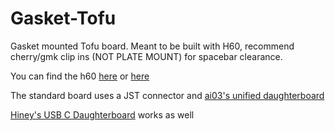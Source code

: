 # Gasket-Tofu

 Gasket mounted Tofu board.
 Meant to be built with H60, recommend cherry/gmk clip ins (NOT PLATE MOUNT) for spacebar clearance.

You can find the h60 [here](https://hineybush.com/collections/pcbs/products/h60-group-buy) or [here](https://www.apexkeyboards.ca/collections/keyboard-parts/products/h60-pcb)

The standard board uses a JST connector and [ai03's unified daughterboard](https://github.com/ai03-2725/Unified-Daughterboard)

[Hiney's USB C Daughterboard](https://hineybush.com/collections/pcbs/products/usb-c-daughterboard) works as well

